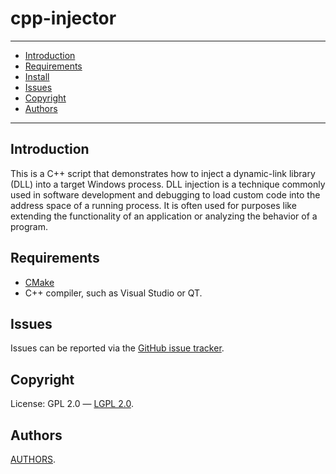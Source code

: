 # cpp-injector

--------------
* [Introduction](#Introduction)
* [Requirements](#Requirements)
* [Install](#Install)
* [Issues](#Issues)
* [Copyright](#Copyright)
* [Authors](#Authors)
--------------

## Introduction

This is a C++ script that demonstrates how to inject a dynamic-link library (DLL) into a target Windows process. DLL injection is a technique commonly used in software development and debugging to load custom code into the address space of a running process. It is often used for purposes like extending the functionality of an application or analyzing the behavior of a program.

## Requirements

* [CMake](https://cmake.org/download/)
* C++ compiler, such as Visual Studio or QT.

## Issues

Issues can be reported via the [GitHub issue tracker](https://github.com/brian8544/cpp-injector/issues).

## Copyright

License: GPL 2.0 ―  [LGPL 2.0](LICENSE).

## Authors

[AUTHORS](AUTHORS).
